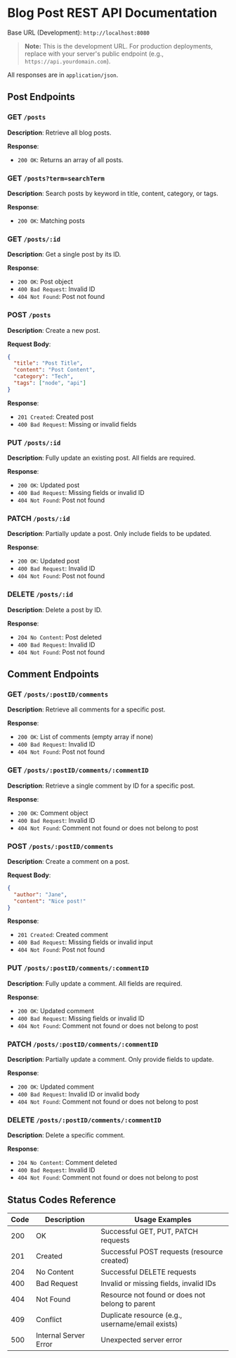 # Blog Post REST API Documentation

Base URL (Development): `http://localhost:8080`

> **Note:** This is the development URL. For production deployments, replace with your server's public endpoint (e.g., `https://api.yourdomain.com`).

All responses are in `application/json`.

## Post Endpoints

### GET `/posts`

**Description**: Retrieve all blog posts.

**Response**:

- `200 OK`: Returns an array of all posts.

### GET `/posts?term=searchTerm`

**Description**: Search posts by keyword in title, content, category, or tags.

**Response**:

- `200 OK`: Matching posts

### GET `/posts/:id`

**Description**: Get a single post by its ID.

**Response**:

- `200 OK`: Post object
- `400 Bad Request`: Invalid ID
- `404 Not Found`: Post not found

### POST `/posts`

**Description**: Create a new post.

**Request Body**:

```json
{
  "title": "Post Title",
  "content": "Post Content",
  "category": "Tech",
  "tags": ["node", "api"]
}
```

**Response**:

- `201 Created`: Created post
- `400 Bad Request`: Missing or invalid fields

### PUT `/posts/:id`

**Description**: Fully update an existing post. All fields are required.

**Response**:

- `200 OK`: Updated post
- `400 Bad Request`: Missing fields or invalid ID
- `404 Not Found`: Post not found

### PATCH `/posts/:id`

**Description**: Partially update a post. Only include fields to be updated.

**Response**:

- `200 OK`: Updated post
- `400 Bad Request`: Invalid ID
- `404 Not Found`: Post not found

### DELETE `/posts/:id`

**Description**: Delete a post by ID.

**Response**:

- `204 No Content`: Post deleted
- `400 Bad Request`: Invalid ID
- `404 Not Found`: Post not found

## Comment Endpoints

### GET `/posts/:postID/comments`

**Description**: Retrieve all comments for a specific post.

**Response**:

- `200 OK`: List of comments (empty array if none)
- `400 Bad Request`: Invalid ID
- `404 Not Found`: Post not found

### GET `/posts/:postID/comments/:commentID`

**Description**: Retrieve a single comment by ID for a specific post.

**Response**:

- `200 OK`: Comment object
- `400 Bad Request`: Invalid ID
- `404 Not Found`: Comment not found or does not belong to post

### POST `/posts/:postID/comments`

**Description**: Create a comment on a post.

**Request Body**:

```json
{
  "author": "Jane",
  "content": "Nice post!"
}
```

**Response**:

- `201 Created`: Created comment
- `400 Bad Request`: Missing fields or invalid input
- `404 Not Found`: Post not found

### PUT `/posts/:postID/comments/:commentID`

**Description**: Fully update a comment. All fields are required.

**Response**:

- `200 OK`: Updated comment
- `400 Bad Request`: Missing fields or invalid ID
- `404 Not Found`: Comment not found or does not belong to post

### PATCH `/posts/:postID/comments/:commentID`

**Description**: Partially update a comment. Only provide fields to update.

**Response**:

- `200 OK`: Updated comment
- `400 Bad Request`: Invalid ID or invalid body
- `404 Not Found`: Comment not found or does not belong to post

### DELETE `/posts/:postID/comments/:commentID`

**Description**: Delete a specific comment.

**Response**:

- `204 No Content`: Comment deleted
- `400 Bad Request`: Invalid ID
- `404 Not Found`: Comment not found or does not belong to post

## Status Codes Reference

| Code | Description           | Usage Examples                                   |
| ---- | --------------------- | ------------------------------------------------ |
| 200  | OK                    | Successful GET, PUT, PATCH requests              |
| 201  | Created               | Successful POST requests (resource created)      |
| 204  | No Content            | Successful DELETE requests                       |
| 400  | Bad Request           | Invalid or missing fields, invalid IDs           |
| 404  | Not Found             | Resource not found or does not belong to parent  |
| 409  | Conflict              | Duplicate resource (e.g., username/email exists) |
| 500  | Internal Server Error | Unexpected server error                          |